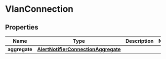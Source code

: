 

# VlanConnection


## Properties

Name | Type | Description | Notes
------------ | ------------- | ------------- | -------------
**aggregate** | [**AlertNotifierConnectionAggregate**](AlertNotifierConnectionAggregate.md) |  | 



